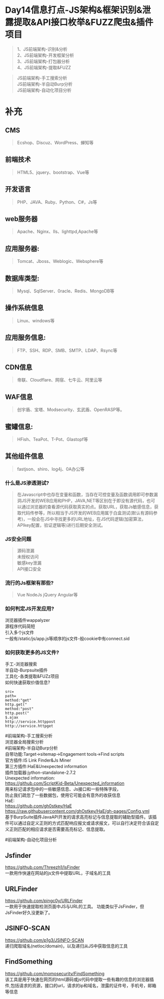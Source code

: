 Day14信息打点-JS架构&框架识别&泄露提取&API接口枚举&FUZZ爬虫&插件项目  
=

>1、JS前端架构-识别&分析  
2、JS前端架构-开发框架分析  
3、JS前端架构-打包器分析  
4、JS前端架构-提取&FUZZ

>JS前端架构-手工搜索分析  
JS前端架构-半自动Burp分析  
JS前端架构-自动化项目分析

# 补充
CMS
-
>Ecshop、Discuz、WordPress、蝉知等

前端技术
-
>HTML5、jquery、bootstrap、Vue等

开发语言
-
>PHP、JAVA、Ruby、Python、C#，Js等

web服务器
-
>Apache、Nginx、IIs、lighttpd,Apache等

应用服务器:
-
>Tomcat、Jboss、Weblogic、Websphere等

数据库类型:
-
>Mysql、SqlServer、0racle、Redis、MongoDB等

操作系统信息
-
>Linux、windows等

应用服务信息:
-
>FTP、SSH、RDP、SMB、SMTP、LDAP、Rsync等

CDN信息
-
>帝联、Cloudflare、网宿、七牛云、阿里云等

WAF信息
-
>创宇盾、宝塔、Modsecurity、玄武盾、OpenRASP等。

蜜罐信息:
-
>HFish、TeaPot、T-Pot、Glastopf等

其他组件信息
-
>fastjson、shiro、log4j、0A办公等

### 什么是JS渗透测试? 

>在Javascript中也存在变量和函数，当存在可控变量及函数调用即可参数漏洞JS开发的WEB应用和PHP，JAVA,NET等区别在于即没有源代码，也可以通过浏览器的查看源代码获取真实的点。获取URL，获取Js敏感信息，获取代码传参等，所以相当于JS开发的WEB应用属于白盒测试(默认有源码参考)，一般会在JS中寻找更多的URL地址，在JS代码逻辑(加密算法，APIkey配置，验证逻辑等)进行后期安全测试。  
### JS安全问题  
>源码泄漏  
未授权访问  
敏感key泄漏  
API接口安全  

### 流行的Js框架有那些?   
>Vue NodeJs jQuery Angular等  
### 如何判定JS开发应用?   
浏览器插件wappalyzer  
源程序代码简短  
引入多个js文件  
一般有/static/js/app.js等顺序的js文件-般cookie中有connect.sid  
### 如何获取更多的JS文件?   
手工-浏览器搜索  
半自动-Burpsuite插件  
工具化-各类提取&FUZz项目  
如何快速获取价值信息?  
```
src=
path=
method:"get"
http.get("
method:"post"
http.post("
$.ajax
http://service.httppost
http://service.httpget
```
#前端架构-手工搜索分析  
浏览器全局搜索分析  
#前端架构-半自动Burp分析  
自带功能:Target->sitemap->Engagement tools->Find scripts  
官方插件:IS Link Finder&Js Miner  
第三方插件:HaE&Unexpected information  
插件加载器:jython-standalone-2.7.2  
Unexpected information:  
https://github.com/ScriptKid-Beta/Unexpected_information  
用来标记请求包中的一些敏感信息、Js接口和一些特殊字段，  
防止我们疏忽了一些数据包，使用它可能会有意外的收获信息  
HaE:  
https://github.com/gh0stkey/HaE  
https://raw.githubusercontent.com/ghOstkey/HaE/gh-pages/Config.yml  
基于BurpSuite插件JavaAPI开发的请求高亮标记与信息提取的辅助型插件。该插件可以通过自定义正则的方式匹配响应报文或请求报文，可以自行决定符合该自定义正则匹配的相应请求是否需要高亮标记、信息提取。


#前端架构-自动化项目分析
## Jsfinder
https://github.com/Threezh1/IsFinder  
一款用作快速在网站的js文件中提取URL，子域名的工具

## URLFinder
https://github.com/pingc0y/URLFinder  
一款用于快速提取检测页面中JS与URL的工具。
功能类似于JsFinder，但JsFinder好久没更新了。

## JSINFO-SCAN
https://github.com/p1g3/JSINFO-SCAN  
递归爬取域名(netloc/domain)，以及递归从JS中获取信息的工具

## FindSomething
https://github.com/momosecurity/FindSomething  
该工具是用于快速在网页的html源码或js代码中提取一些有趣的信息的浏览器插件,包括请求的资源，接口的url，请求的ip和域名，泄露的证件号，手机号，邮箱等信息
